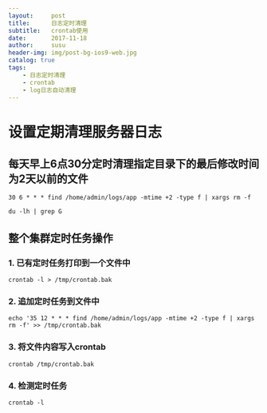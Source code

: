 ```yaml
---
layout:     post
title:      日志定时清理
subtitle:   crontab使用
date:       2017-11-18
author:     susu
header-img: img/post-bg-ios9-web.jpg
catalog: true
tags:
    - 日志定时清理
    - crontab
    - log日志自动清理
---
```

# 设置定期清理服务器日志

## 每天早上6点30分定时清理指定目录下的最后修改时间为2天以前的文件

```
30 6 * * * find /home/admin/logs/app -mtime +2 -type f | xargs rm -f
```

```
du -lh | grep G
```
## 整个集群定时任务操作

### 1. 已有定时任务打印到一个文件中

```
crontab -l > /tmp/crontab.bak
```
   
### 2. 追加定时任务到文件中

```
echo '35 12 * * * find /home/admin/logs/app -mtime +2 -type f | xargs rm -f' >> /tmp/crontab.bak
```

### 3. 将文件内容写入crontab

```
crontab /tmp/crontab.bak
```

### 4. 检测定时任务

```
crontab -l
```



